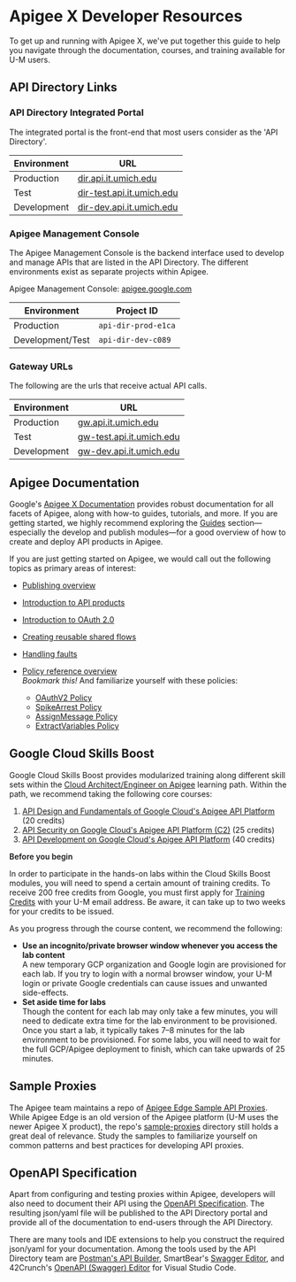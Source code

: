 # Apigee X Developer Resources

To get up and running with Apigee X, we've put together this guide to help you
navigate through the documentation, courses, and training available for U-M
users.

## API Directory Links

### API Directory Integrated Portal

The integrated portal is the front-end that most users consider as the 'API Directory'.

| Environment | URL                                                            |
| ----------- | -------------------------------------------------------------- |
| Production  | [dir.api.it.umich.edu](https://dir.api.it.umich.edu)           |
| Test        | [dir-test.api.it.umich.edu](https://dir-test.api.it.umich.edu) |
| Development | [dir-dev.api.it.umich.edu](https://dir-dev.api.it.umich.edu)   |

### Apigee Management Console

The Apigee Management Console is the backend interface used to develop and manage APIs that are listed in the API Directory. The different environments exist as separate projects within Apigee.

Apigee Management Console: [apigee.google.com](https://apigee.google.com)

| Environment      | Project ID          |
| ---------------- | ------------------- |
| Production       | `api-dir-prod-e1ca` |
| Development/Test | `api-dir-dev-c089`  |

### Gateway URLs

The following are the urls that receive actual API calls.

| Environment | URL                                                          |
| ----------- | ------------------------------------------------------------ |
| Production  | [gw.api.it.umich.edu](https://gw.api.it.umich.edu)           |
| Test        | [gw-test.api.it.umich.edu](https://gw-test.api.it.umich.edu) |
| Development | [gw-dev.api.it.umich.edu](https://gw-dev.api.it.umich.edu)   |

## Apigee Documentation

Google's [Apigee X Documentation](https://cloud.google.com/apigee/docs) provides robust documentation for all facets of Apigee, along with how-to guides, tutorials, and more. If you are getting started, we highly recommend exploring the [Guides](https://cloud.google.com/apigee/docs/guides) section—especially the develop and publish modules—for a good overview of how to create and deploy API products in Apigee.

If you are just getting started on Apigee, we would call out the following topics as primary areas of interest:

- [Publishing overview](https://cloud.google.com/apigee/docs/api-platform/publish/publishing-overview#task2registeranappdeveloperonedge)
- [Introduction to API products](https://cloud.google.com/apigee/docs/api-platform/publish/what-api-product)
- [Introduction to OAuth 2.0](https://cloud.google.com/apigee/docs/api-platform/security/oauth/oauth-introduction)
- [Creating reusable shared flows](https://cloud.google.com/apigee/docs/api-platform/fundamentals/shared-flows)
- [Handling faults](https://cloud.google.com/apigee/docs/api-platform/fundamentals/fault-handling)
- [Policy reference overview](https://cloud.google.com/apigee/docs/api-platform/reference/policies/reference-overview-policy)  
   _Bookmark this!_ And familiarize yourself with these policies:

  - [OAuthV2 Policy](https://cloud.google.com/apigee/docs/api-platform/reference/policies/oauthv2-policy)
  - [SpikeArrest Policy](https://cloud.google.com/apigee/docs/api-platform/reference/policies/spike-arrest-policy)
  - [AssignMessage Policy](https://cloud.google.com/apigee/docs/api-platform/reference/policies/assign-message-policy)
  - [ExtractVariables Policy](https://cloud.google.com/apigee/docs/api-platform/reference/policies/extract-variables-policy)

## Google Cloud Skills Boost

Google Cloud Skills Boost provides modularized training along different skill
sets within the [Cloud Architect/Engineer on Apigee](https://www.cloudskillsboost.google/paths/27) learning path. Within the path, we recommend taking the following core courses:

1. [API Design and Fundamentals of Google Cloud's Apigee API Platform](https://www.cloudskillsboost.google/course_templates/254) (20 credits)
2. [API Security on Google Cloud's Apigee API Platform (C2)](https://www.cloudskillsboost.google/course_templates/255) (25 credits)
3. [API Development on Google Cloud's Apigee API Platform](https://www.cloudskillsboost.google/course_templates/256) (40 credits)

<div class="alert alert-info small">
  <div style="font-weight: 600">
    <i class="fa-solid fa-star"></i> Before you begin
  </div>
  <p>
    In order to participate in the hands-on labs within the Cloud Skills Boost
    modules, you will need to spend a certain amount of training credits. To
    receive 200 free credits from Google, you must first apply for
    <a href="https://edu.google.com/intl/ALL_us/programs/credits/training/?modal_active=none">Training Credits</a>
    with your U-M email address. Be aware, it can take up to two weeks for your
    credits to be issued.
  </p>
</div>

As you progress through the course content, we recommend the following:

- **Use an incognito/private browser window whenever you access the lab content**  
  A new temporary GCP organization and Google login are provisioned for each lab. If you try to login with a normal browser window, your U-M login or private Google credentials can cause issues and unwanted side-effects.
- **Set aside time for labs**  
  Though the content for each lab may only take a few minutes, you will need to dedicate extra time for the lab environment to be provisioned. Once you start a lab, it typically takes 7–8 minutes for the lab environment to be provisioned. For some labs, you will need to wait for the full GCP/Apigee deployment to finish, which can take upwards of 25 minutes.

## Sample Proxies

The Apigee team maintains a repo of [Apigee Edge Sample API Proxies](https://github.com/apigee/api-platform-samples). While Apigee Edge is an old version of the Apigee platform (U-M uses the newer Apigee X product), the repo's [sample-proxies](https://github.com/apigee/api-platform-samples/tree/master/sample-proxies) directory still holds a great deal of relevance. Study the samples to familiarize yourself on common patterns and best practices for developing API proxies.

## OpenAPI Specification

Apart from configuring and testing proxies within Apigee, developers will also need to document their API using the [OpenAPI Specification][oas-spec]. The resulting json/yaml file will be published to the API Directory portal and provide all of the documentation to end-users through the API Directory.

There are many tools and IDE extensions to help you construct the required json/yaml for your documentation. Among the tools used by the API Directory team are [Postman's API Builder][postman-builder], SmartBear's [Swagger Editor][swagger-io], and 42Crunch's [OpenAPI (Swagger) Editor][vscode-openapi] for Visual Studio Code.

[oas-spec]: https://spec.openapis.org/oas/latest
[postman-builder]: https://learning.postman.com/docs/publishing-your-api/documenting-your-api/
[swagger-io]: https://editor.swagger.io/
[vscode-openapi]: https://marketplace.visualstudio.com/items?itemName=42Crunch.vscode-openapi

